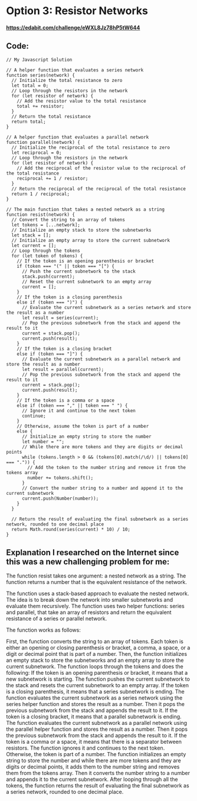 # Option 3: Resistor Networks
#### https://edabit.com/challenge/eWXL8Jz78hP5tW644

## Code:

```
// My Javascript Solution

// A helper function that evaluates a series network
function series(network) {
  // Initialize the total resistance to zero
  let total = 0;
  // Loop through the resistors in the network
  for (let resistor of network) {
    // Add the resistor value to the total resistance
    total += resistor;
  }
  // Return the total resistance
  return total;
}

// A helper function that evaluates a parallel network
function parallel(network) {
  // Initialize the reciprocal of the total resistance to zero
  let reciprocal = 0;
  // Loop through the resistors in the network
  for (let resistor of network) {
    // Add the reciprocal of the resistor value to the reciprocal of the total resistance
    reciprocal += 1 / resistor;
  }
  // Return the reciprocal of the reciprocal of the total resistance
  return 1 / reciprocal;
}

// The main function that takes a nested network as a string
function resist(network) {
  // Convert the string to an array of tokens
  let tokens = [...network];
  // Initialize an empty stack to store the subnetworks
  let stack = [];
  // Initialize an empty array to store the current subnetwork
  let current = [];
  // Loop through the tokens
  for (let token of tokens) {
    // If the token is an opening parenthesis or bracket
    if (token === "(" || token === "[") {
      // Push the current subnetwork to the stack
      stack.push(current);
      // Reset the current subnetwork to an empty array
      current = [];
    }
    // If the token is a closing parenthesis
    else if (token === ")") {
      // Evaluate the current subnetwork as a series network and store the result as a number
      let result = series(current);
      // Pop the previous subnetwork from the stack and append the result to it
      current = stack.pop();
      current.push(result);
    }
    // If the token is a closing bracket
    else if (token === "]") {
      // Evaluate the current subnetwork as a parallel network and store the result as a number
      let result = parallel(current);
      // Pop the previous subnetwork from the stack and append the result to it
      current = stack.pop();
      current.push(result);
    }
    // If the token is a comma or a space
    else if (token === "," || token === " ") {
      // Ignore it and continue to the next token
      continue;
    }
    // Otherwise, assume the token is part of a number
    else {
      // Initialize an empty string to store the number
      let number = "";
      // While there are more tokens and they are digits or decimal points
      while (tokens.length > 0 && (tokens[0].match(/\d/) || tokens[0] === ".")) {
        // Add the token to the number string and remove it from the tokens array
        number += tokens.shift();
      }
      // Convert the number string to a number and append it to the current subnetwork
      current.push(Number(number));
    }
  }

  // Return the result of evaluating the final subnetwork as a series network, rounded to one decimal place
  return Math.round(series(current) * 10) / 10;
}

```

## Explanation I researched on the Internet since this was a new challenging problem for me:

The function resist takes one argument: a nested network as a string. The function returns a number that is the equivalent resistance of the network.

The function uses a stack-based approach to evaluate the nested network. The idea is to break down the network into smaller subnetworks and evaluate them recursively. The function uses two helper functions: series and parallel, that take an array of resistors and return the equivalent resistance of a series or parallel network.

The function works as follows:

First, the function converts the string to an array of tokens. Each token is either an opening or closing parenthesis or bracket, a comma, a space, or a digit or decimal point that is part of a number.
Then, the function initializes an empty stack to store the subnetworks and an empty array to store the current subnetwork.
The function loops through the tokens and does the following:
If the token is an opening parenthesis or bracket, it means that a new subnetwork is starting. The function pushes the current subnetwork to the stack and resets the current subnetwork to an empty array.
If the token is a closing parenthesis, it means that a series subnetwork is ending. The function evaluates the current subnetwork as a series network using the series helper function and stores the result as a number. Then it pops the previous subnetwork from the stack and appends the result to it.
If the token is a closing bracket, it means that a parallel subnetwork is ending. The function evaluates the current subnetwork as a parallel network using the parallel helper function and stores the result as a number. Then it pops the previous subnetwork from the stack and appends the result to it.
If the token is a comma or a space, it means that there is a separator between resistors. The function ignores it and continues to the next token.
Otherwise, the token is part of a number. The function initializes an empty string to store the number and while there are more tokens and they are digits or decimal points, it adds them to the number string and removes them from the tokens array. Then it converts the number string to a number and appends it to the current subnetwork.
After looping through all the tokens, the function returns the result of evaluating the final subnetwork as a series network, rounded to one decimal place.